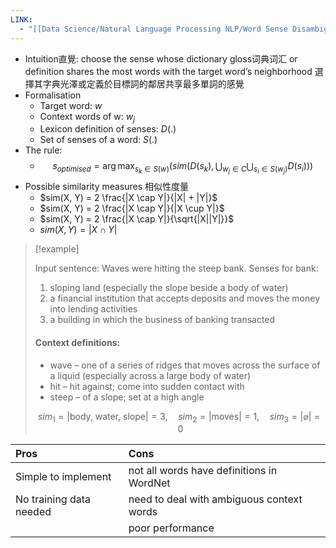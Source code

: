 ```yaml
---
LINK:
  - "[[Data Science/Natural Language Processing NLP/Word Sense Disambiguation (WSD).md]]"
---
```


- Intuition直覺: choose the sense whose dictionary gloss词典词汇 or definition shares the most words with the target word’s neighborhood  選擇其字典光澤或定義於目標詞的鄰居共享最多單詞的感覺
- Formalisation 
	- Target word: $w$
	- Context words of w: $w_j$
	- Lexicon definition of senses: $D(.)$
	- Set of senses of a word: $S(.)$
- The rule:
	- $$
s_{optimised} = \arg\max_{s_k \in S (w)} \left ( sim (D (s_k), \bigcup_{w_j \in C} \bigcup_{s_i \in S (w_j)} D (s_i)) \right)
$$
- Possible similarity measures 相似性度量
	- $sim(X, Y) = 2 \frac{|X \cap Y|}{|X| + |Y|}$
	- $sim(X, Y) = 2 \frac{|X \cap Y|}{|X \cup Y|}$
	- $sim(X, Y) = 2 \frac{|X \cap Y|}{\sqrt{|X||Y|}}$
	- $sim(X, Y) = |X \cap Y|$



> [!example] 
> 
> Input sentence: Waves were hitting the steep bank.
Senses for bank:
>   1. sloping land (especially the slope beside a body of water)
>  2. a financial institution that accepts deposits and moves the money into lending activities
> 3. a building in which the business of banking transacted
> 
> #### Context definitions:
> -  wave – one of a series of ridges that moves across the surface of a liquid (especially
across a large body of water)
> -  hit – hit against; come into sudden contact with
> - steep – of a slope; set at a high angle
> 
> $$
> sim_1 = |\text{body, water, slope}| = 3, \quad sim_2 = |\text{moves}| = 1, \quad sim_3 = |\varnothing| = 0
$$


| Pros                    | Cons                                      |     |
| :---------------------- | :---------------------------------------- | --- |
| Simple to implement     | not all words have definitions in WordNet |     |
| No training data needed | need to deal with ambiguous context words |     |
|                         | poor performance                          |     |

